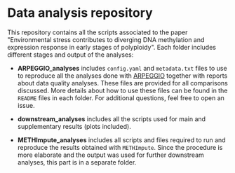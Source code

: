 # Data analysis repository

This repository contains all the scripts associated to the paper "Environmental stress contributes to diverging DNA methylation and expression response in early stages of polyploidy". Each folder includes different stages and output of the analyses:

  - **ARPEGGIO_analyses** includes `config.yaml` and `metadata.txt` files to use to reproduce all the analyses done with [ARPEGGIO](https://github.com/supermaxiste/ARPEGGIO) together with reports about data quality analyses. These files are provided for all comparisons discussed. More details about how to use these files can be found in the `README` files in each folder. For additional questions, feel free to open an issue.

   - **downstream_analyses** includes all the scripts used for main and supplementary results (plots included).

   - **METHImpute_analyses** includes all scripts and files required to run and reproduce the results obtained with `METHImpute`. Since the procedure is more elaborate and the output was used for further downstream analyses, this part is in a separate folder.
